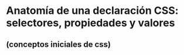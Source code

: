 # Anatomía de una declaración CSS: selectores, propiedades y valores 
## (conceptos iniciales de css)